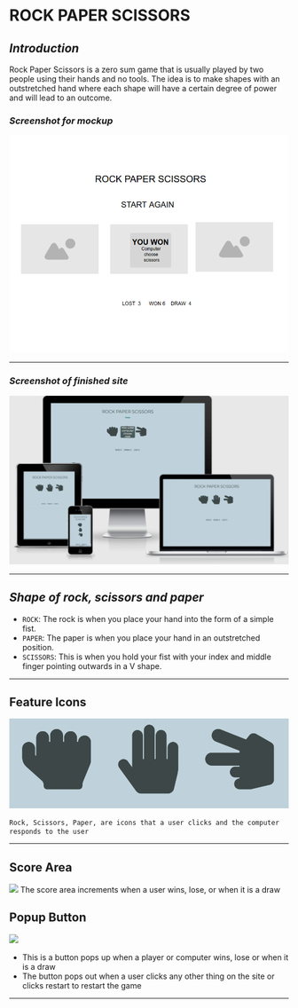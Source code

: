 # ROCK PAPER SCISSORS

## *Introduction*

Rock Paper Scissors is a zero sum game that is usually played by two people using their hands and no tools. The idea is to make shapes with an outstretched hand where each shape will have a certain degree of power and will lead to an outcome.

### *Screenshot for mockup*
![](assets/readme-images/image-mockup.png)
___

### *Screenshot of finished site*
![](assets/readme-images/Screenshot.png)
___

## *Shape of rock, scissors and paper*
- `ROCK`: The rock is when you place your hand into the form of a simple fist.
- `PAPER`: The paper is when you place your hand in an outstretched position.
- `SCISSORS`: This is when you hold your fist with your index and middle finger pointing outwards in a V shape.

------

## Feature Icons
![](assets/readme-images/Screenshot-icons.png)
```
Rock, Scissors, Paper, are icons that a user clicks and the computer responds to the user
````
------

## Score Area
![](assets/readme-images/Screenshot-score-area.png)
The score area increments when a user wins, lose, or when it is a draw

## Popup Button
![](assets/readme-images/Screenshot-icons-popup.png)
- This is a button pops up when a player or computer wins, lose or when it is a draw 
- The button pops out when a user clicks any other thing on the site or clicks restart to restart the game
---




